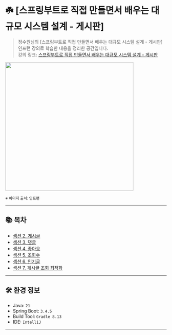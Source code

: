 # ☘️ [스프링부트로 직접 만들면서 배우는 대규모 시스템 설계 - 게시판]

> 정수원님의 [스프링부트로 직접 만들면서 배우는 대규모 시스템 설계 - 게시판] 인프런 강의로 학습한 내용을 정리한 공간입니다.  
> 강의 링크: [스프링부트로 직접 만들면서 배우는 대규모 시스템 설계 - 게시판](https://www.inflearn.com/course/%EC%8A%A4%ED%94%84%EB%A7%81%EB%B6%80%ED%8A%B8%EB%A1%9C-%EB%8C%80%EA%B7%9C%EB%AA%A8-%EC%8B%9C%EC%8A%A4%ED%85%9C%EC%84%A4%EA%B3%84-%EA%B2%8C%EC%8B%9C%ED%8C%90/dashboard)


<img src="https://cdn.inflearn.com/public/courses/334365/cover/ef04bc2b-b006-4152-bfa2-704dbed57aa0/334365.png" width="400px">

<sub>※ 이미지 출처: 인프런</sub>

---

## 📚 목차

- [섹션 2. 게시글](md/article/README.md)
- [섹션 3. 댓글](md/comment/README.md)
- [섹션 4. 좋아요](md/like/README.md)
- [섹션 5. 조회수](md/view/README.md)
- [섹션 6. 인기글](md/hotarticle/README.md)
- [섹션 7. 게시글 조회 최적화](md/articleread/README.md)

---

## 🛠️ 환경 정보

- Java: `21`
- Spring Boot: `3.4.5`
- Build Tool: `Gradle 8.13`
- IDE: `IntelliJ`

---
